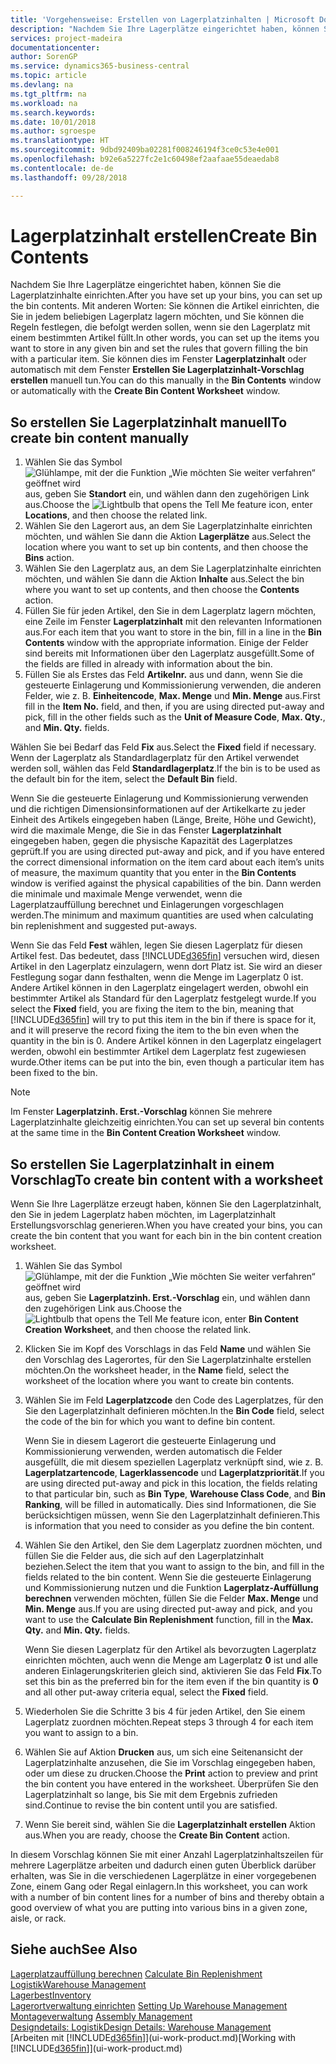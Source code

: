 ```yaml
---
title: 'Vorgehensweise: Erstellen von Lagerplatzinhalten | Microsoft Docs'
description: "Nachdem Sie Ihre Lagerplätze eingerichtet haben, können Sie die Lagerplatzinhalte einrichten. Mit anderen Worten: Sie können die Artikel einrichten, die Sie in jedem beliebigen Lagerplatz lagern möchten, und Sie können die Regeln festlegen, die befolgt werden sollen, wenn sie den Lagerplatz mit einem bestimmten Artikel füllt."
services: project-madeira
documentationcenter: 
author: SorenGP
ms.service: dynamics365-business-central
ms.topic: article
ms.devlang: na
ms.tgt_pltfrm: na
ms.workload: na
ms.search.keywords: 
ms.date: 10/01/2018
ms.author: sgroespe
ms.translationtype: HT
ms.sourcegitcommit: 9dbd92409ba02281f008246194f3ce0c53e4e001
ms.openlocfilehash: b92e6a5227fc2e1c60498ef2aafaae55deaedab8
ms.contentlocale: de-de
ms.lasthandoff: 09/28/2018

---
```

# <a name="create-bin-contents"></a><span data-ttu-id="cb26d-104">Lagerplatzinhalt erstellen</span><span class="sxs-lookup"><span data-stu-id="cb26d-104">Create Bin Contents</span></span>
<span data-ttu-id="cb26d-105">Nachdem Sie Ihre Lagerplätze eingerichtet haben, können Sie die Lagerplatzinhalte einrichten.</span><span class="sxs-lookup"><span data-stu-id="cb26d-105">After you have set up your bins, you can set up the bin contents.</span></span> <span data-ttu-id="cb26d-106">Mit anderen Worten: Sie können die Artikel einrichten, die Sie in jedem beliebigen Lagerplatz lagern möchten, und Sie können die Regeln festlegen, die befolgt werden sollen, wenn sie den Lagerplatz mit einem bestimmten Artikel füllt.</span><span class="sxs-lookup"><span data-stu-id="cb26d-106">In other words, you can set up the items you want to store in any given bin and set the rules that govern filling the bin with a particular item.</span></span> <span data-ttu-id="cb26d-107">Sie können dies im Fenster **Lagerplatzinhalt** oder automatisch mit dem Fenster **Erstellen Sie Lagerplatzinhalt-Vorschlag erstellen** manuell tun.</span><span class="sxs-lookup"><span data-stu-id="cb26d-107">You can do this manually in the **Bin Contents** window or automatically with the **Create Bin Content Worksheet** window.</span></span>

## <a name="to-create-bin-content-manually"></a><span data-ttu-id="cb26d-108">So erstellen Sie Lagerplatzinhalt manuell</span><span class="sxs-lookup"><span data-stu-id="cb26d-108">To create bin content manually</span></span>  
1.  <span data-ttu-id="cb26d-109">Wählen Sie das Symbol ![Glühlampe, mit der die Funktion „Wie möchten Sie weiter verfahren“ geöffnet wird](media/ui-search/search_small.png "Wie möchten Sie weiter verfahren?") aus, geben Sie **Standort** ein, und wählen dann den zugehörigen Link aus.</span><span class="sxs-lookup"><span data-stu-id="cb26d-109">Choose the ![Lightbulb that opens the Tell Me feature](media/ui-search/search_small.png "Tell me what you want to do") icon, enter **Locations**, and then choose the related link.</span></span>  
2.  <span data-ttu-id="cb26d-110">Wählen Sie den Lagerort aus, an dem Sie Lagerplatzinhalte einrichten möchten, und wählen Sie dann die Aktion **Lagerplätze** aus.</span><span class="sxs-lookup"><span data-stu-id="cb26d-110">Select the location where you want to set up bin contents,  and then choose the **Bins** action.</span></span>  
3.  <span data-ttu-id="cb26d-111">Wählen Sie den Lagerplatz aus, an dem Sie Lagerplatzinhalte einrichten möchten, und wählen Sie dann die Aktion **Inhalte** aus.</span><span class="sxs-lookup"><span data-stu-id="cb26d-111">Select the bin where you want to set up contents, and then choose the **Contents** action.</span></span>  
4.  <span data-ttu-id="cb26d-112">Füllen Sie für jeden Artikel, den Sie in dem Lagerplatz lagern möchten, eine Zeile im Fenster **Lagerplatzinhalt** mit den relevanten Informationen aus.</span><span class="sxs-lookup"><span data-stu-id="cb26d-112">For each item that you want to store in the bin, fill in a line in the **Bin Contents** window with the appropriate information.</span></span> <span data-ttu-id="cb26d-113">Einige der Felder sind bereits mit Informationen über den Lagerplatz ausgefüllt.</span><span class="sxs-lookup"><span data-stu-id="cb26d-113">Some of the fields are filled in already with information about the bin.</span></span>  
5.  <span data-ttu-id="cb26d-114">Füllen Sie als Erstes das Feld **Artikelnr.** aus und dann, wenn Sie die gesteuerte Einlagerung und Kommissionierung verwenden, die anderen Felder, wie z. B. **Einheitencode**, **Max. Menge** und **Min. Menge** aus.</span><span class="sxs-lookup"><span data-stu-id="cb26d-114">First fill in the **Item No.** field, and then, if you are using directed put-away and pick, fill in the other fields such as the **Unit of Measure Code**, **Max. Qty.**, and **Min. Qty.** fields.</span></span>  

<span data-ttu-id="cb26d-115">Wählen Sie bei Bedarf das Feld **Fix** aus.</span><span class="sxs-lookup"><span data-stu-id="cb26d-115">Select the **Fixed** field if necessary.</span></span> <span data-ttu-id="cb26d-116">Wenn der Lagerplatz als Standardlagerplatz für den Artikel verwendet werden soll, wählen das Feld **Standardlagerplatz**.</span><span class="sxs-lookup"><span data-stu-id="cb26d-116">If the bin is to be used as the default bin for the item, select the **Default Bin** field.</span></span>  

<span data-ttu-id="cb26d-117">Wenn Sie die gesteuerte Einlagerung und Kommissionierung verwenden und die richtigen Dimensionsinformationen auf der Artikelkarte zu jeder Einheit des Artikels eingegeben haben (Länge, Breite, Höhe und Gewicht), wird die maximale Menge, die Sie in das Fenster **Lagerplatzinhalt** eingegeben haben, gegen die physische Kapazität des Lagerplatzes geprüft.</span><span class="sxs-lookup"><span data-stu-id="cb26d-117">If you are using directed put-away and pick, and if you have entered the correct dimensional information on the item card about each item’s units of measure, the maximum quantity that you enter in the **Bin Contents** window is verified against the physical capabilities of the bin.</span></span> <span data-ttu-id="cb26d-118">Dann werden die minimale und maximale Menge verwendet, wenn die Lagerplatzauffüllung berechnet und Einlagerungen vorgeschlagen werden.</span><span class="sxs-lookup"><span data-stu-id="cb26d-118">The minimum and maximum quantities are used when calculating bin replenishment and suggested put-aways.</span></span>  

<span data-ttu-id="cb26d-119">Wenn Sie das Feld **Fest** wählen, legen Sie diesen Lagerplatz für diesen Artikel fest. Das bedeutet, dass [!INCLUDE[d365fin](includes/d365fin_md.md)] versuchen wird, diesen Artikel in den Lagerplatz einzulagern, wenn dort Platz ist. Sie wird an dieser Festlegung sogar dann festhalten, wenn die Menge im Lagerplatz 0 ist. Andere Artikel können in den Lagerplatz eingelagert werden, obwohl ein bestimmter Artikel als Standard für den Lagerplatz festgelegt wurde.</span><span class="sxs-lookup"><span data-stu-id="cb26d-119">If you select the **Fixed** field, you are fixing the item to the bin, meaning that [!INCLUDE[d365fin](includes/d365fin_md.md)] will try to put this item in the bin if there is space for it, and it will preserve the record fixing the item to the bin even when the quantity in the bin is 0.</span></span> <span data-ttu-id="cb26d-120">Andere Artikel können in den Lagerplatz eingelagert werden, obwohl ein bestimmter Artikel dem Lagerplatz fest zugewiesen wurde.</span><span class="sxs-lookup"><span data-stu-id="cb26d-120">Other items can be put into the bin, even though a particular item has been fixed to the bin.</span></span>  

> [!NOTE]  
>  <span data-ttu-id="cb26d-121">Im Fenster **Lagerplatzinh. Erst.-Vorschlag** können Sie mehrere Lagerplatzinhalte gleichzeitig einrichten.</span><span class="sxs-lookup"><span data-stu-id="cb26d-121">You can set up several bin contents at the same time in the **Bin Content Creation Worksheet** window.</span></span>  

## <a name="to-create-bin-content-with-a-worksheet"></a><span data-ttu-id="cb26d-122">So erstellen Sie Lagerplatzinhalt in einem Vorschlag</span><span class="sxs-lookup"><span data-stu-id="cb26d-122">To create bin content with a worksheet</span></span>  
<span data-ttu-id="cb26d-123">Wenn Sie Ihre Lagerplätze erzeugt haben, können Sie den Lagerplatzinhalt, den Sie in jedem Lagerplatz haben möchten, im Lagerplatzinhalt Erstellungsvorschlag generieren.</span><span class="sxs-lookup"><span data-stu-id="cb26d-123">When you have created your bins, you can create the bin content that you want for each bin in the bin content creation worksheet.</span></span>

1.  <span data-ttu-id="cb26d-124">Wählen Sie das Symbol ![Glühlampe, mit der die Funktion „Wie möchten Sie weiter verfahren“ geöffnet wird](media/ui-search/search_small.png "Wie möchten Sie weiter verfahren?") aus, geben Sie **Lagerplatzinh. Erst.-Vorschlag** ein, und wählen dann den zugehörigen Link aus.</span><span class="sxs-lookup"><span data-stu-id="cb26d-124">Choose the ![Lightbulb that opens the Tell Me feature](media/ui-search/search_small.png "Tell me what you want to do") icon, enter **Bin Content Creation Worksheet**, and then choose the related link.</span></span>  
2.  <span data-ttu-id="cb26d-125">Klicken Sie im Kopf des Vorschlags in das Feld **Name** und wählen Sie den Vorschlag des Lagerortes, für den Sie Lagerplatzinhalte erstellen möchten.</span><span class="sxs-lookup"><span data-stu-id="cb26d-125">On the worksheet header, in the **Name** field, select the worksheet of the location where you want to create bin contents.</span></span>  
3.  <span data-ttu-id="cb26d-126">Wählen Sie im Feld **Lagerplatzcode** den Code des Lagerplatzes, für den Sie den Lagerplatzinhalt definieren möchten.</span><span class="sxs-lookup"><span data-stu-id="cb26d-126">In the **Bin Code** field, select the code of the bin for which you want to define bin content.</span></span>   

    <span data-ttu-id="cb26d-127">Wenn Sie in diesem Lagerort die gesteuerte Einlagerung und Kommissionierung verwenden, werden automatisch die Felder ausgefüllt, die mit diesem speziellen Lagerplatz verknüpft sind, wie z. B. **Lagerplatzartencode**, **Lagerklassencode** und **Lagerplatzpriorität**.</span><span class="sxs-lookup"><span data-stu-id="cb26d-127">If you are using directed put-away and pick in this location, the fields relating to that particular bin, such as **Bin Type**, **Warehouse Class Code**, and **Bin Ranking**, will be filled in automatically.</span></span> <span data-ttu-id="cb26d-128">Dies sind Informationen, die Sie berücksichtigen müssen, wenn Sie den Lagerplatzinhalt definieren.</span><span class="sxs-lookup"><span data-stu-id="cb26d-128">This is information that you need to consider as you define the bin content.</span></span>  
4.  <span data-ttu-id="cb26d-129">Wählen Sie den Artikel, den Sie dem Lagerplatz zuordnen möchten, und füllen Sie die Felder aus, die sich auf den Lagerplatzinhalt beziehen.</span><span class="sxs-lookup"><span data-stu-id="cb26d-129">Select the item that you want to assign to the bin, and fill in the fields related to the bin content.</span></span> <span data-ttu-id="cb26d-130">Wenn Sie die gesteuerte Einlagerung und Kommissionierung nutzen und die Funktion **Lagerplatz-Auffüllung berechnen** verwenden möchten, füllen Sie die Felder **Max. Menge** und **Min. Menge** aus.</span><span class="sxs-lookup"><span data-stu-id="cb26d-130">If you are using directed put-away and pick, and you want to use the **Calculate Bin Replenishment** function, fill in the **Max. Qty.** and **Min. Qty.** fields.</span></span>  

    <span data-ttu-id="cb26d-131">Wenn Sie diesen Lagerplatz für den Artikel als bevorzugten Lagerplatz einrichten möchten, auch wenn die Menge am Lagerplatz **0** ist und alle anderen Einlagerungskriterien gleich sind, aktivieren Sie das Feld **Fix**.</span><span class="sxs-lookup"><span data-stu-id="cb26d-131">To set this bin as the preferred bin for the item even if the bin quantity is **0** and all other put-away criteria equal, select the **Fixed** field.</span></span>  
5.  <span data-ttu-id="cb26d-132">Wiederholen Sie die Schritte 3 bis 4 für jeden Artikel, den Sie einem Lagerplatz zuordnen möchten.</span><span class="sxs-lookup"><span data-stu-id="cb26d-132">Repeat steps 3 through 4 for each item you want to assign to a bin.</span></span>  
6.  <span data-ttu-id="cb26d-133">Wählen Sie auf Aktion **Drucken** aus, um sich eine Seitenansicht der Lagerplatzinhalte anzusehen, die Sie im Vorschlag eingegeben haben, oder um diese zu drucken.</span><span class="sxs-lookup"><span data-stu-id="cb26d-133">Choose the **Print** action to preview and print the bin content you have entered in the worksheet.</span></span> <span data-ttu-id="cb26d-134">Überprüfen Sie den Lagerplatzinhalt so lange, bis Sie mit dem Ergebnis zufrieden sind.</span><span class="sxs-lookup"><span data-stu-id="cb26d-134">Continue to revise the bin content until you are satisfied.</span></span>  
7.  <span data-ttu-id="cb26d-135">Wenn Sie bereit sind, wählen Sie die **Lagerplatzinhalt erstellen** Aktion aus.</span><span class="sxs-lookup"><span data-stu-id="cb26d-135">When you are ready, choose the **Create Bin Content** action.</span></span>  

<span data-ttu-id="cb26d-136">In diesem Vorschlag können Sie mit einer Anzahl Lagerplatzinhaltszeilen für mehrere Lagerplätze arbeiten und dadurch einen guten Überblick darüber erhalten, was Sie in die verschiedenen Lagerplätze in einer vorgegebenen Zone, einem Gang oder Regal einlagern.</span><span class="sxs-lookup"><span data-stu-id="cb26d-136">In this worksheet, you can work with a number of bin content lines for a number of bins and thereby obtain a good overview of what you are putting into various bins in a given zone, aisle, or rack.</span></span>  

## <a name="see-also"></a><span data-ttu-id="cb26d-137">Siehe auch</span><span class="sxs-lookup"><span data-stu-id="cb26d-137">See Also</span></span>
<span data-ttu-id="cb26d-138">[Lagerplatzauffüllung berechnen](warehouse-how-to-calculate-bin-replenishment.md)  </span><span class="sxs-lookup"><span data-stu-id="cb26d-138">[Calculate Bin Replenishment](warehouse-how-to-calculate-bin-replenishment.md)  </span></span>  
[<span data-ttu-id="cb26d-139">Logistik</span><span class="sxs-lookup"><span data-stu-id="cb26d-139">Warehouse Management</span></span>](warehouse-manage-warehouse.md)  
[<span data-ttu-id="cb26d-140">Lagerbest</span><span class="sxs-lookup"><span data-stu-id="cb26d-140">Inventory</span></span>](inventory-manage-inventory.md)  
<span data-ttu-id="cb26d-141">[Lagerortverwaltung einrichten](warehouse-setup-warehouse.md)   </span><span class="sxs-lookup"><span data-stu-id="cb26d-141">[Setting Up Warehouse Management](warehouse-setup-warehouse.md)   </span></span>  
<span data-ttu-id="cb26d-142">[Montageverwaltung](assembly-assemble-items.md)  </span><span class="sxs-lookup"><span data-stu-id="cb26d-142">[Assembly Management](assembly-assemble-items.md)  </span></span>  
[<span data-ttu-id="cb26d-143">Designdetails: Logistik</span><span class="sxs-lookup"><span data-stu-id="cb26d-143">Design Details: Warehouse Management</span></span>](design-details-warehouse-management.md)  
<span data-ttu-id="cb26d-144">[Arbeiten mit [!INCLUDE[d365fin](includes/d365fin_md.md)]](ui-work-product.md)</span><span class="sxs-lookup"><span data-stu-id="cb26d-144">[Working with [!INCLUDE[d365fin](includes/d365fin_md.md)]](ui-work-product.md)</span></span>

